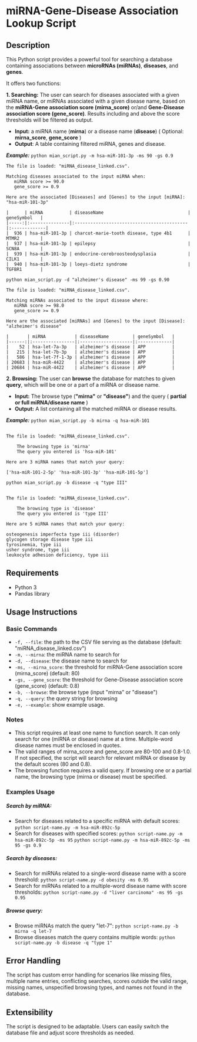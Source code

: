 # miRNA-Gene-Disease Association Lookup Script

## Description
This Python script provides a powerful tool for searching a database containing associations between **microRNAs (miRNAs)**, **diseases**, and **genes**. 

It offers two functions:

**1. Searching:** 
The user can search for diseases associated with a given miRNA name, or miRNAs associated with a given disease name, based on the **miRNA-Gene association score (mirna_score)** or/and **Gene-Disease association score (gene_score)**. Results including and above the score thresholds will be filtered as output.

- **Input:**  a miRNA name (**mirna**) or a disease name (**disease**) ( Optional: **mirna_score**, **gene_score** )
- **Output**: A table containing filtered miRNA, genes and disease.
  
***Example:***
`python mian_script.py -m hsa-miR-101-3p -ms 90 -gs 0.9`

```plaintext
The file is loaded: "miRNA_disease_linked.csv".

Matching diseases associated to the input miRNA when:
   miRNA score >= 90.0
   gene_score >= 0.9

Here are the associated [Diseases] and [Genes] to the input [miRNA]: "hsa-miR-101-3p"

|      | miRNA          | diseaseName                                | geneSymbol   |
|-----:|:---------------|:-------------------------------------------|:-------------|
|  936 | hsa-miR-101-3p | charcot-marie-tooth disease, type 4b1      | MTMR2        |
|  937 | hsa-miR-101-3p | epilepsy                                   | SCN8A        |
|  939 | hsa-miR-101-3p | endocrine-cerebroosteodysplasia            | CILK1        |
|  940 | hsa-miR-101-3p | loeys-dietz syndrome                       | TGFBR1       |
```

`python mian_script.py -d "alzheimer's disease" -ms 99 -gs 0.90`

```plaintext
The file is loaded: "miRNA_disease_linked.csv".

Matching miRNAs associated to the input disease where:
   miRNA score >= 98.0
   gene_score >= 0.9

Here are the associated [miRNAs] and [Genes] to the input [Disease]: "alzheimer's disease"

|       | miRNA           | diseaseName         | geneSymbol   |
|------:|:----------------|:--------------------|:-------------|
|    52 | hsa-let-7a-3p   | alzheimer's disease | APP          |
|   215 | hsa-let-7b-3p   | alzheimer's disease | APP          |
|   586 | hsa-let-7f-1-3p | alzheimer's disease | APP          |
| 20683 | hsa-miR-4422    | alzheimer's disease | APP          |
| 20684 | hsa-miR-4422    | alzheimer's disease | APP          |
```

**2. Browsing:** 
The user can **browse** the database for matches to given **query**, which will be one or a part of a miRNA or disease name. 

- **Input:** The browse type (**"mirna"** or **"disease"**) and the query ( **partial or full miRNA/disease name** )
- **Output:** A list containing all the matched miRNA or disease results.
  
***Example:***
`python mian_script.py -b mirna -q hsa-miR-101`

```plaintext

The file is loaded: "miRNA_disease_linked.csv".

    The browsing type is 'mirna' 
    The query you entered is 'hsa-miR-101'

Here are 3 miRNA names that match your query:

['hsa-miR-101-2-5p' 'hsa-miR-101-3p' 'hsa-miR-101-5p']
```

`python mian_script.py -b disease -q "type III"`

```plaintext

The file is loaded: "miRNA_disease_linked.csv".

    The browsing type is 'disease' 
    The query you entered is 'type III'

Here are 5 miRNA names that match your query:

osteogenesis imperfecta type iii (disorder)
glycogen storage disease type iii
tyrosinemia, type iii
usher syndrome, type iii
leukocyte adhesion deficiency, type iii
```

## Requirements
- Python 3
- Pandas library

## Usage Instructions

### Basic Commands
- `-f, --file`: the path to the CSV file serving as the database (default: "miRNA_disease_linked.csv")
- `-m, --mirna`: the miRNA name to search for
- `-d, --disease`: the disease name to search for
- `-ms, --mirna_score`: the threshold for miRNA-Gene association score (mirna_score) (default: 80)
- `-gs, --gene_score`: the threshold for Gene-Disease association score (gene_score) (default: 0.8)
- `-b, --browse`: the browse type (input "mirna" or "disease")
- `-q, --query`: the query string for browsing
- `-e, --example`: show example usage.

### Notes
- This script requires at least one name to function search. It can only search for one (miRNA or disease) name at a time. Multiple-word disease names must be enclosed in quotes.
- The valid ranges of mirna_score and gene_score are 80-100 and 0.8-1.0. If not specified, the script will search for relevant miRNA or disease by the default scores (80 and 0.8).
- The browsing function requires a valid query. If browsing one or a partial name, the browsing type (mirna or disease) must be specified.


### Examples Usage
##### Search by miRNA:
- Search for diseases related to a specific miRNA with default scores:
  `python script-name.py -m hsa-miR-892c-5p`
- Search for diseases with specified scores:
  `python script-name.py -m hsa-miR-892c-5p -ms 95`
  `python script-name.py -m hsa-miR-892c-5p -ms 95 -gs 0.9`
##### Search by diseases:
- Search for miRNAs related to a single-word disease name with a score threshold:
  `python script-name.py -d obesity -ms 0.95`
- Search for miRNAs related to a multiple-word disease name with score thresholds:
  `python script-name.py -d "liver carcinoma" -ms 95 -gs 0.95`
##### Browse query:
-	Browse miRNAs match the query "let-7":
`python script-name.py -b mirna -q let-7`
-	Browse diseases match the query contains multiple words:
`python script-name.py -b disease -q "type 1"`


## Error Handling
The script has custom error handling for scenarios like missing files, multiple name entries, conflicting searches, scores outside the valid range, missing names, unspecified browsing types, and names not found in the database.

## Extensibility
The script is designed to be adaptable. Users can easily switch the database file and adjust score thresholds as needed.

